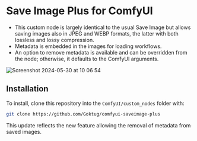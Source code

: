 # Save Image Plus for ComfyUI

- This custom node is largely identical to the usual Save Image but allows saving images also in JPEG and WEBP formats, the latter with both lossless and lossy compression.
- Metadata is embedded in the images for loading workflows.
- An option to remove metadata is available and can be overridden from the node; otherwise, it defaults to the ComfyUI arguments.

![Screenshot 2024-05-30 at 10 06 54](https://github.com/Goktug/comfyui-saveimage-plus/assets/534426/d08bb984-911e-4a3c-a5cc-7a069cdc7005)


## Installation

To install, clone this repository into the `ComfyUI/custom_nodes` folder with:

```sh
git clone https://github.com/Goktug/comfyui-saveimage-plus
```

This update reflects the new feature allowing the removal of metadata from saved images.
